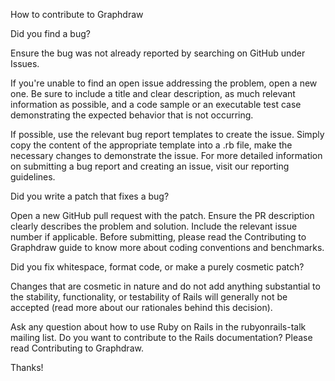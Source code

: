 How to contribute to Graphdraw

Did you find a bug?

Ensure the bug was not already reported by searching on GitHub under Issues.

If you're unable to find an open issue addressing the problem, open a new one. 
Be sure to include a title and clear description, as much relevant information
as possible, and a code sample or an executable test case demonstrating the
expected behavior that is not occurring.


If possible, use the relevant bug report templates to create the issue. 
Simply copy the content of the appropriate template into a .rb file,
make the necessary changes to demonstrate the issue.
For more detailed information on submitting a bug report and creating 
an issue, visit our reporting guidelines.

Did you write a patch that fixes a bug?

Open a new GitHub pull request with the patch.
Ensure the PR description clearly describes the problem and solution. Include the relevant issue number if applicable.
Before submitting, please read the Contributing to Graphdraw guide to know more about coding conventions and benchmarks.


Did you fix whitespace, format code, or make a purely cosmetic patch?

Changes that are cosmetic in nature and do not add anything substantial to the stability,
functionality, or testability of Rails will generally not be accepted 
(read more about our rationales behind this decision).


Ask any question about how to use Ruby on Rails in the rubyonrails-talk mailing list.
Do you want to contribute to the Rails documentation?
Please read Contributing to Graphdraw.

Thanks!